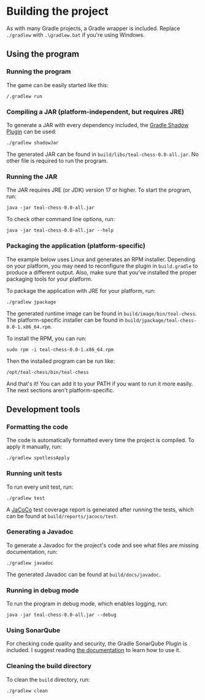 # Building the project

As with many Gradle projects, a Gradle wrapper is included.
Replace `./gradlew` with `.\gradlew.bat` if you're using Windows.

## Using the program

### Running the program

The game can be easily started like this:

```shell
/.gradlew run
```

### Compiling a JAR (platform-independent, but requires JRE)

To generate a JAR with every dependency included, the [Gradle Shadow Plugin](https://imperceptiblethoughts.com/shadow/) can be used:

```shell
./gradlew shadowJar
```

The generated JAR can be found in `build/libs/teal-chess-0.0-all.jar`.
No other file is required to run the program.

### Running the JAR

The JAR requires JRE (or JDK) version 17 or higher.
To start the program, run:

```shell
java -jar teal-chess-0.0-all.jar
```

To check other command line options, run:

```shell
java -jar teal-chess-0.0-all.jar --help
```

### Packaging the application (platform-specific)

The example below uses Linux and generates an RPM installer.
Depending on your platform, you may need to reconfigure the plugin in `build.gradle` to produce a different output.
Also, make sure that you've installed the proper packaging tools for your platform.

To package the application with JRE for your platform, run:

```shell
./gradlew jpackage
```

The generated runtime image can be found in `build/image/bin/teal-chess`.
The platform-specific installer can be found in `build/jpackage/teal-chess-0.0-1.x86_64.rpm`.

To install the RPM, you can run:

```shell
sudo rpm -i teal-chess-0.0-1.x86_64.rpm
```

Then the installed program can be run like:

```shell
/opt/teal-chess/bin/teal-chess
```

And that's it! You can add it to your PATH if you want to run it more easily.
The next sections aren't platform-specific.

## Development tools

### Formatting the code

The code is automatically formatted every time the project is compiled.
To apply it manually, run:

```shell
./gradlew spotlessApply
```

### Running unit tests

To run every unit test, run:

```shell
./gradlew test
```

A [JaCoCo](https://www.jacoco.org/jacoco/) test coverage report is generated after running the tests, which can be found at `build/reports/jacoco/test`.

### Generating a Javadoc

To generate a Javadoc for the project's code and see what files are missing documentation, run:

```shell
./gradlew javadoc
```

The generated Javadoc can be found at `build/docs/javadoc`.

### Running in debug mode

To run the program in debug mode, which enables logging, run:

```shell
java -jar teal-chess-0.0-all.jar --debug
```

### Using SonarQube

For checking code quality and security, the Gradle SonarQube Plugin is included.
I suggest reading [the documentation](https://docs.sonarqube.org/latest/analysis/scan/sonarscanner-for-gradle/) to learn how to use it.

### Cleaning the build directory

To clean the `build` directory, run:

```shell
./gradlew clean
```
